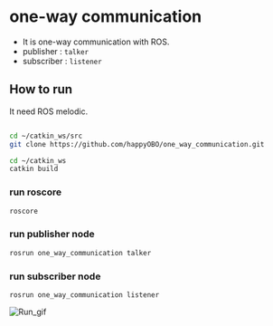 # one-way communication
- It is one-way communication with ROS.
- publisher : ``talker``
- subscriber : ``listener``

## How to run
It need ROS melodic.
```bash

cd ~/catkin_ws/src
git clone https://github.com/happyOBO/one_way_communication.git

cd ~/catkin_ws
catkin build
```


### run roscore

```bash
roscore
```

### run publisher node
```bash
rosrun one_way_communication talker
```

### run subscriber node
```bashs
rosrun one_way_communication listener
```

![Run_gif](./one_way_communication.gif)